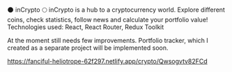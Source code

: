 🌑 inCrypto 🌕
inCrypto is a hub to a cryptocurrency world. Explore different coins, check statistics, follow news and calculate your portfolio value!
Technologies used: React, React Router, Redux Toolkit 

At the moment still needs few improvements. Portfolio tracker, which I created as a separate project will be implemented soon.

https://fanciful-heliotrope-62f297.netlify.app/crypto/Qwsogvtv82FCd
